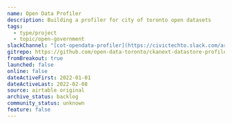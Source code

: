 ```yaml
---
name: Open Data Profiler
description: Building a profiler for city of toronto open datasets
tags:
  - type/project
  - topic/open-government
slackChannel: "[cot-opendata-profiler](https://civictechto.slack.com/archives/C0309BMKHTN)"
gitrepo: https://github.com/open-data-toronto/ckanext-datastore-profiler
fromBreakout: true
launched: false
online: false
dateActiveFirst: 2022-01-01
dateActiveLast: 2022-02-08
source: airtable original
archive_status: backlog
community_status: unknown
feature: false
---
```


